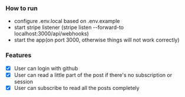 ### How to run

- configure .env.local based on .env.example
- start stripe listener (stripe listen --forward-to localhost:3000/api/webhooks)
- start the app(on port 3000, otherwise things will not work correctly)

### Features

- [x] User can login with github
- [x] User can read a little part of the post if there's no subscription or session
- [x] User can subscribe to read all the posts completely
